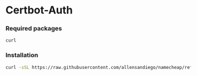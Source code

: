 # Certbot-Auth

### Required packages
```console
curl
```

### Installation

```bash
curl -sSL https://raw.githubusercontent.com/allensandiego/namecheap/refs/heads/main/certbot-auth/certbot-auth_install.sh | bash
```

